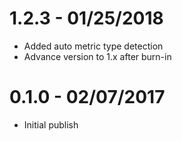1.2.3 - 01/25/2018
==================

  * Added auto metric type detection
  * Advance version to 1.x after burn-in

0.1.0 - 02/07/2017
==================

  * Initial publish
